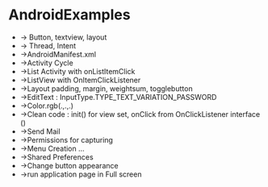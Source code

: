 # AndroidExamples
-  -> Button, textview, layout
-  -> Thread, Intent
-  ->AndroidManifest.xml
-  ->Activity Cycle
- ->List Activity with onListItemClick
- ->ListView with OnItemClickListener
-  ->Layout padding, margin, weightsum, togglebutton
-  ->EditText : InputType.TYPE_TEXT_VARIATION_PASSWORD
-  ->Color.rgb(.,.,.)
-  ->Clean code : init() for view set, onClick from OnClickListener interface () 
-  ->Send Mail
-  ->Permissions for capturing
-  ->Menu Creation ...
-  ->Shared Preferences
-  ->Change button appearance 
-  ->run application page in Full screen 
